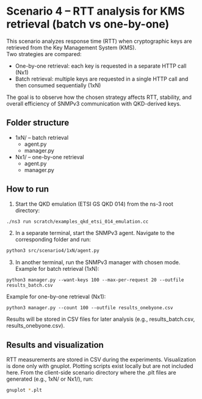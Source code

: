 # Scenario 4 – RTT analysis for KMS retrieval (batch vs one-by-one)

This scenario analyzes response time (RTT) when cryptographic keys are retrieved from the Key Management System (KMS).  
Two strategies are compared:

- One-by-one retrieval: each key is requested in a separate HTTP call (Nx1)
- Batch retrieval: multiple keys are requested in a single HTTP call and then consumed sequentially (1xN)

The goal is to observe how the chosen strategy affects RTT, stability, and overall efficiency of SNMPv3 communication with QKD-derived keys.

## Folder structure

- 1xN/  – batch retrieval
  - agent.py
  - manager.py
- Nx1/  – one-by-one retrieval
  - agent.py
  - manager.py

## How to run

1. Start the QKD emulation (ETSI GS QKD 014) from the ns-3 root directory:
```bash
./ns3 run scratch/examples_qkd_etsi_014_emulation.cc
```
2. In a separate terminal, start the SNMPv3 agent. 
   Navigate to the corresponding folder and run:
```bash
python3 src/scenario4/1xN/agent.py
```
3. In another terminal, run the SNMPv3 manager with chosen mode.
Example for batch retrieval (1xN):
```
python3 manager.py --want-keys 100 --max-per-request 20 --outfile results_batch.csv
```
Example for one-by-one retrieval (Nx1):
```
python3 manager.py --count 100 --outfile results_onebyone.csv
```
Results will be stored in CSV files for later analysis (e.g., results_batch.csv, results_onebyone.csv).

## Results and visualization

RTT measurements are stored in CSV during the experiments. Visualization is done only with gnuplot. Plotting scripts exist locally but are not included here. From the client-side scenario directory where the .plt files are generated (e.g., 1xN/ or Nx1/), run:
```bash
gnuplot *.plt
```
